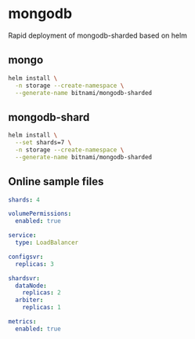 mongodb
===

Rapid deployment of mongodb-sharded based on helm

## mongo

```bash
helm install \
  -n storage --create-namespace \
  --generate-name bitnami/mongodb-sharded

```

## mongodb-shard

```bash
helm install \
  --set shards=7 \
  -n storage --create-namespace \
  --generate-name bitnami/mongodb-sharded
```

## Online sample files

```yaml
shards: 4

volumePermissions:
  enabled: true

service:
  type: LoadBalancer

configsvr:
  replicas: 3

shardsvr:
  dataNode:
    replicas: 2
  arbiter:
    replicas: 1

metrics:
  enabled: true
```